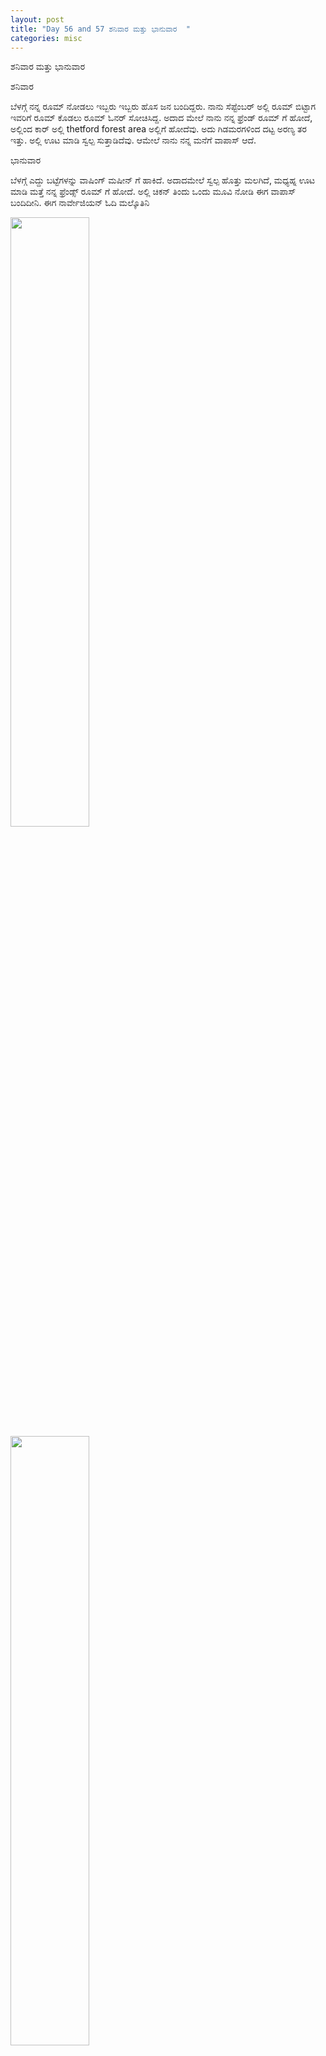 ```yaml
---
layout: post
title: "Day 56 and 57 ಶನಿವಾರ ಮತ್ತು ಭಾನುವಾರ  "
categories: misc
---
```

ಶನಿವಾರ ಮತ್ತು ಭಾನುವಾರ



ಶನಿವಾರ

ಬೆಳಗ್ಗೆ ನನ್ನ ರೂಮ್ ನೋಡಲು ಇಬ್ಬರು ಇಬ್ಬರು ಹೊಸ ಜನ ಬಂದಿದ್ದರು. ನಾನು ಸೆಪ್ಟೆಂಬರ್ ಅಲ್ಲಿ ರೂಮ್ ಬಿಟ್ಟಾಗ ಇವರಿಗೆ ರೂಮ್ ಕೊಡಲು ರೂಮ್ ಓನರ್ ಸೋಚಿಸಿದ್ದ. ಅದಾದ ಮೇಲೆ ನಾನು ನನ್ನ ಫ್ರೆಂಡ್ ರೂಮ್ ಗೆ ಹೋದೆ, ಅಲ್ಲಿಂದ ಕಾರ್ ಅಲ್ಲಿ thetford forest area ಅಲ್ಲಿಗೆ ಹೋದೆವು. ಅದು ಗಿಡಮರಗಳಿಂದ ದಟ್ಟ ಅರಣ್ಯ ತರ ಇತ್ತು. ಅಲ್ಲಿ ಊಟ ಮಾಡಿ ಸ್ವಲ್ಪ ಸುತ್ತಾಡಿದೆವು. ಆಮೇಲೆ ನಾನು ನನ್ನ ಮನೆಗೆ ವಾಪಾಸ್ ಆದೆ.

ಭಾನುವಾರ

ಬೆಳಗ್ಗೆ ಎದ್ದು ಬಟ್ಟೆಗಳನ್ನು ವಾಷಿಂಗ್ ಮಷೀನ್ ಗೆ ಹಾಕಿದೆ. ಅದಾದಮೇಲೆ ಸ್ವಲ್ಪ ಹೊತ್ತು ಮಲಗಿದೆ, ಮಧ್ಯಹ್ನ ಊಟ ಮಾಡಿ ಮತ್ತೆ ನನ್ನ ಫ್ರೆಂಡ್ಸ್ ರೂಮ್ ಗೆ ಹೋದೆ.  ಅಲ್ಲಿ ಚಿಕನ್ ತಿಂದು ಒಂದು ಮೂವಿ ನೋಡಿ ಈಗ ವಾಪಾಸ್ ಬಂದಿದೀನಿ.
ಈಗ ನಾರ್ವೇಜಿಯನ್ ಓದಿ ಮಲ್ಕೊತಿನಿ

<img src="https://raw.githubusercontent.com/myfellowship/myfellowship/master/assets/53.jpg" width="50%">

<img src="https://raw.githubusercontent.com/myfellowship/myfellowship/master/assets/54.jpg" width="50%">

<img src="https://raw.githubusercontent.com/myfellowship/myfellowship/master/assets/55.jpg" width="50%">

<img src="https://raw.githubusercontent.com/myfellowship/myfellowship/master/assets/56.jpg" width="50%">

<img src="https://raw.githubusercontent.com/myfellowship/myfellowship/master/assets/57.jpg" width="50%">


Sunday shopping


<img src="https://raw.githubusercontent.com/myfellowship/myfellowship/master/assets/52.jpg" width="50%">
